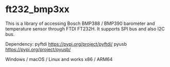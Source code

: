 # ft232_bmp3xx
 
This is a library of accessing Bosch BMP388 / BMP390 barometer and temperature sensor through FTDI FT232H. It supports SPI bus and also I2C bus.

Dependency: 
pyftdi https://pypi.org/project/pyftdi/
pyusb https://pypi.org/project/pyusb/

Windows / macOS / Linux and works x86 / ARM64
